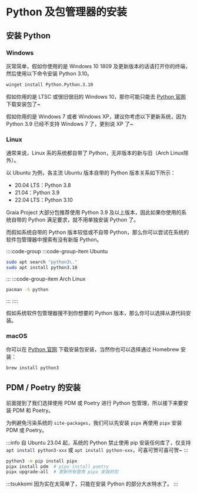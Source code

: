 # Python 及包管理器的安装

## 安装 Python

### Windows

灰常简单，假如你使用的是 Windows 10 1809 及更新版本的话请打开你的终端，然后使用以下命令安装
Python 3.10。

```bash
winget install Python.Python.3.10
```

假如你用的是 LTSC 或很旧很旧的 Windows 10，那你可能只能去
[Python 官网](https://www.python.org/) 下载安装包了~

假如你用的是 Windows 7 或者 Windows XP，建议你考虑以下更新系统，因为
Python 3.9 已经不支持 Windows 7 了，更别说 XP 了~

### Linux

通常来说，Linux 系的系统都自带了 Python，无非版本的新与旧（Arch Linux除外）。

以 Ubuntu 为例，各主流 Ubuntu 版本自带的 Python 版本关系如下所示：

- 20.04 LTS：Python 3.8
- 21.04：Python 3.9
- 22.04 LTS：Python 3.10

Graia Project 大部分包推荐使用 Python 3.9 及以上版本，因此如果你使用的系统自带的
Python 满足要求，就不用单独安装 Python 了。

而假如系统自带的 Python 版本较低或不自带 Python，那么你可以尝试在系统的软件包管理器中搜索有没有新版
Python。

::::code-group
:::code-group-item Ubuntu

```bash
sudo apt search "python3\."
sudo apt install python3.10
```

:::
:::code-group-item Arch Linux

```bash
pacman -S python
```

:::
::::

假如系统软件包管理器搜不到你想要的 Python 版本，那么你可以选择从源代码安装。

### macOS

你可以在 [Python 官网](https://www.python.org/)
下载安装包安装，当然你也可以选择通过 Homebrew 安装：

```bash
brew install python3
```

## PDM / Poetry 的安装

前面提到了我们选择使用 PDM 或 Poetry 进行 Python 包管理，所以接下来要安装 PDM 和 Poetry。

为例避免污染系统的 `site-packages`，我们可以先安装 `pipx` 再使用 `pipx` 安装 PDM 或 Poetry。

:::info
自 Ubuntu 23.04 起，系统的 Python 禁止使用 pip 安装任何库了，仅支持
`apt install python3-xxx` 或 `apt install python-xxx`，可喜可贺可喜可贺~
:::

```bash
python3 -m pip install pipx
pipx install pdm  # pipx install poetry
pipx upgrade-all  # 更新所有使用 pipx 安装的包
```

:::tsukkomi
因为实在太简单了，只能在安装 Python 的部分大水特水了。
:::
